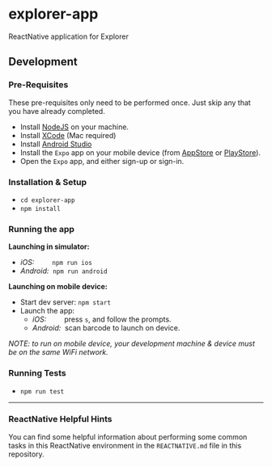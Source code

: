 # explorer-app
ReactNative application for Explorer

## Development
### Pre-Requisites
These pre-requisites only need to be performed once.  Just skip any that you have
already completed.
- Install [NodeJS](https://nodejs.org/en/download/) on your machine.
- Install [XCode](https://itunes.apple.com/us/app/xcode/id497799835?mt=12) (Mac required)
- Install [Android Studio](https://developer.android.com/studio/)
- Install the `Expo` app on your mobile device (from [AppStore](https://itunes.apple.com/us/app/expo-client/id982107779?mt=8) or [PlayStore](https://play.google.com/store/apps/details?id=host.exp.exponent&hl=en_US)).
- Open the `Expo` app, and either sign-up or sign-in.

### Installation & Setup
- `cd explorer-app`
- `npm install`

### Running the app
**Launching in simulator:**
- *iOS:*&nbsp;&nbsp;&nbsp;&nbsp;&nbsp;&nbsp;&nbsp;&nbsp;&nbsp;`npm run ios`
- *Android:*&nbsp;&nbsp;`npm run android`

**Launching on mobile device:**
- Start dev server: `npm start`
- Launch the app:
  - *iOS:*&nbsp;&nbsp;&nbsp;&nbsp;&nbsp;&nbsp;&nbsp;&nbsp;&nbsp;press `s`, and follow the prompts.
  - *Android:*&nbsp;&nbsp;scan barcode to launch on device.

*NOTE: to run on mobile device, your development machine & device must be on the same WiFi network.*

### Running Tests
- `npm run test`

----

### ReactNative Helpful Hints
You can find some helpful information about performing some common tasks in this
ReactNative environment in the `REACTNATIVE.md` file in this repository.
